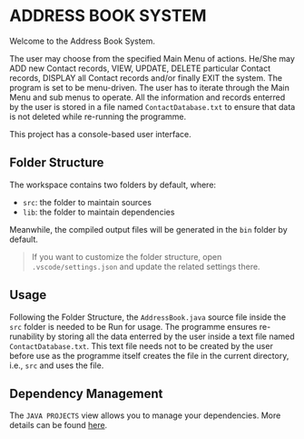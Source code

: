 # ADDRESS BOOK SYSTEM

Welcome to the Address Book System.

The user may choose from the specified Main Menu of actions. He/She may ADD new Contact records, VIEW, UPDATE, DELETE particular Contact records, DISPLAY all Contact records and/or finally EXIT the system. The program is set to be menu-driven. The user has to iterate through the Main Menu and sub menus to operate. All the information and records enterred by the user is stored in a file named `ContactDatabase.txt` to ensure that data is not deleted while re-running the programme.

This project has a console-based user interface.

## Folder Structure

The workspace contains two folders by default, where:

- `src`: the folder to maintain sources
- `lib`: the folder to maintain dependencies

Meanwhile, the compiled output files will be generated in the `bin` folder by default.

> If you want to customize the folder structure, open `.vscode/settings.json` and update the related settings there.

## Usage

Following the Folder Structure, the `AddressBook.java` source file inside the `src` folder is needed to be Run for usage.
The programme ensures re-runability by storing all the data enterred by the user inside a text file named `ContactDatabase.txt`. This text file needs not to be created by the user before use as the programme itself creates the file in the current directory, i.e., `src` and uses the file.

## Dependency Management

The `JAVA PROJECTS` view allows you to manage your dependencies. More details can be found [here](https://github.com/microsoft/vscode-java-dependency#manage-dependencies).
